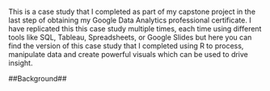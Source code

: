 This is a case study that I completed as part of my capstone project in the last step of obtaining my Google Data Analytics professional certificate. I have replicated this this case study multiple times, each time using different tools like SQL, Tableau, Spreadsheets, or Google Slides but here you can find the version of this case study that I completed using R to process, manipulate data and create powerful visuals which can be used to drive insight. 

##Background##




